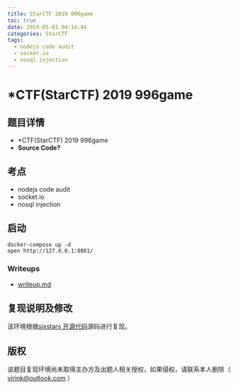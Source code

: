 ```yaml
---
title: StarCTF 2019 996game
toc: true
date: 2019-05-01 04:14:44
categories: StarCTF
tags:
  - nodejs code audit
  - socket.io
  - nosql injection
---
```


# \*CTF(StarCTF) 2019 996game

## 题目详情

-  *CTF(StarCTF) 2019 996game
- **Source Code?**

## 考点

- nodejs code audit
- socket.io
- nosql injection

## 启动

    docker-compose up -d
    open http://127.0.0.1:8081/

### Writeups

- [writeup.md](writeup.md)

## 复现说明及修改

该环境根据[sixstars 开源代码](https://github.com/sixstars/starctf2019)源码进行复现。

## 版权

该题目复现环境尚未取得主办方及出题人相关授权，如果侵权，请联系本人删除（ virink@outlook.com ）
